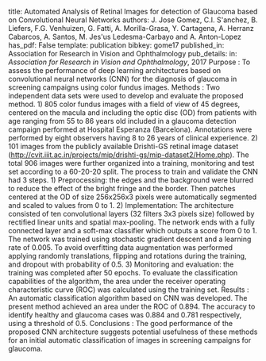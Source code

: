 title: Automated Analysis of Retinal Images for detection of Glaucoma based on Convolutional Neural Networks
authors: J. Jose Gomez, C.I. S\'anchez, B. Liefers, F.G. Venhuizen, G. Fatti, A. Morilla-Grasa, Y. Cartagena, A. Herranz Cabarcos, A. Santos, M. Jes\'us Ledesma-Carbayo and A. Anton-Lopez
has_pdf: False
template: publication
bibkey: gome17
published_in: Association for Research in Vision and Ophthalmology
pub_details: in: <i>Association for Research in Vision and Ophthalmology</i>, 2017
Purpose : To assess the performance of deep learning architectures based on convolutional neural networks (CNN) for the diagnosis of glaucoma in screening campaigns using color fundus images.  Methods : Two independent data sets were used to develop and evaluate the proposed method. 1) 805 color fundus images with a field of view of 45 degrees, centered on the macula and including the optic disc (OD) from patients with age ranging from 55 to 86 years old included in a glaucoma detection campaign performed at Hospital Esperanza (Barcelona). Annotations were performed by eight observers having 8 to 26 years of clinical experience. 2) 101 images from the publicly available Drishti-GS retinal image dataset (http://cvit.iiit.ac.in/projects/mip/drishti-gs/mip-dataset2/Home.php). The total 906 images were further organized into a training, monitoring and test set according to a 60-20-20 split. The process to train and validate the CNN had 3 steps. 1) Preprocessing: the edges and the background were blurred to reduce the effect of the bright fringe and the border. Then patches centered at the OD of size 256x256x3 pixels were automatically segmented and scaled to values from 0 to 1. 2) Implementation: The architecture consisted of ten convolutional layers (32 filters 3x3 pixels size) followed by rectified linear units and spatial max-pooling. The network ends with a fully connected layer and a soft-max classifier which outputs a score from 0 to 1. The network was trained using stochastic gradient descent and a learning rate of 0.005. To avoid overfitting data augmentation was performed applying randomly translations, flipping and rotations during the training, and dropout with probability of 0.5. 3) Monitoring and evaluation: the training was completed after 50 epochs. To evaluate the classification capabilities of the algorithm, the area under the receiver operating characteristic curve (ROC) was calculated using the training set.  Results : An automatic classification algorithm based on CNN was developed. The present method achieved an area under the ROC of 0.894. The accuracy to identify healthy and glaucoma cases was 0.884 and 0.781 respectively, using a threshold of 0.5.  Conclusions : The good performance of the proposed CNN architecture suggests potential usefulness of these methods for an initial automatic classification of images in screening campaigns for glaucoma.


